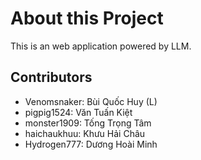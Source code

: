 # About this Project
This is an web application powered by LLM.

## Contributors
- Venomsnaker: Bùi Quốc Huy (L)
- pigpig1524: Văn Tuấn Kiệt
- monster1909: Tống Trọng Tâm
- haichaukhuu: Khưu Hải Châu
- Hydrogen777: Dương Hoài Minh